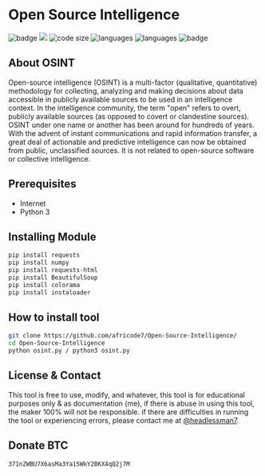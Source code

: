 # Open Source Intelligence
![badge](https://img.shields.io/badge/Coded%20by-HeadlessMan-green)
![](https://img.shields.io/badge/OS-Linux-informational?style=flat&logo=linux&logoColor=white&color=2bbc8a)
![code size](https://img.shields.io/github/languages/code-size/africode7/Open-Source-Intelligence)
![languages](https://img.shields.io/github/languages/count/africode7/Open-Source-Intelligence)
![languages](https://img.shields.io/github/languages/top/africode7/Open-Source-Intelligence)
![badge](https://img.shields.io/badge/Team-XploitSec--ID-green)

## About OSINT

Open-source intelligence (OSINT) is a multi-factor (qualitative, quantitative) methodology for collecting, analyzing and making decisions about data accessible in publicly available sources to be used in an intelligence context. In the intelligence community, the term "open" refers to overt, publicly available sources (as opposed to covert or clandestine sources). OSINT under one name or another has been around for hundreds of years. With the advent of instant communications and rapid information transfer, a great deal of actionable and predictive intelligence can now be obtained from public, unclassified sources. It is not related to open-source software or collective intelligence. 

## Prerequisites

* Internet
* Python 3

## Installing Module

```bash
pip install requests
pip install numpy
pip install requests-html
pip install BeautifulSoup
pip install colorama
pip install instaloader
```

## How to install tool

```bash
git clone https://github.com/africode7/Open-Source-Intelligence/
cd Open-Source-Intelligence
python osint.py / python3 osint.py
```

## License & Contact

This tool is free to use, modify, and whatever, this tool is for educational purposes only & as documentation (me), if there is abuse in using this tool, the maker 100% will not be responsible. if there are difficulties in running the tool or experiencing errors, please contact me at [@headlessman7](https://t.me/headlessman7).

## Donate BTC

```bash
371nZWBU7X6asMa3Ya15WkY2BKX4qQ2j7M
```
